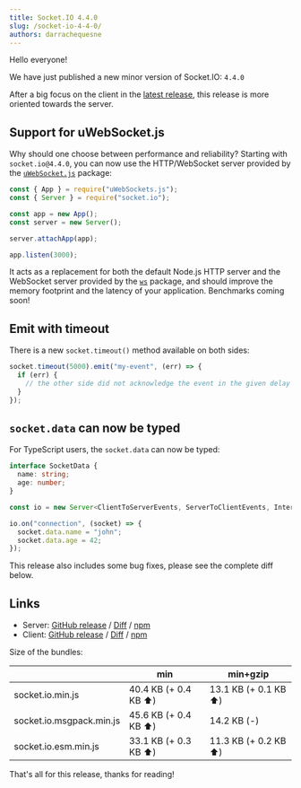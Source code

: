 ```yaml
---
title: Socket.IO 4.4.0
slug: /socket-io-4-4-0/
authors: darrachequesne
---
```


Hello everyone!

We have just published a new minor version of Socket.IO: `4.4.0`

<!--truncate-->

After a big focus on the client in the [latest release](./2021-10-15-4.3.0.md), this release is more oriented towards the server.

## Support for uWebSocket.js

Why should one choose between performance and reliability? Starting with `socket.io@4.4.0`, you can now use the HTTP/WebSocket server provided by the [`uWebSocket.js`](https://github.com/uNetworking/uWebSockets.js) package:

```js
const { App } = require("uWebSockets.js");
const { Server } = require("socket.io");

const app = new App();
const server = new Server();

server.attachApp(app);

app.listen(3000);
```

It acts as a replacement for both the default Node.js HTTP server and the WebSocket server provided by the [`ws`](https://github.com/websockets/ws) package, and should improve the memory footprint and the latency of your application. Benchmarks coming soon!

## Emit with timeout

There is a new `socket.timeout()` method available on both sides:

```js
socket.timeout(5000).emit("my-event", (err) => {
  if (err) {
    // the other side did not acknowledge the event in the given delay
  }
});
```

## `socket.data` can now be typed

For TypeScript users, the `socket.data` can now be typed:

```ts
interface SocketData {
  name: string;
  age: number;
}

const io = new Server<ClientToServerEvents, ServerToClientEvents, InterServerEvents, SocketData>();

io.on("connection", (socket) => {
  socket.data.name = "john";
  socket.data.age = 42;
});
```

This release also includes some bug fixes, please see the complete diff below.

## Links

- Server: [GitHub release](https://github.com/socketio/socket.io/releases/tag/4.4.0) / [Diff](https://github.com/socketio/socket.io/compare/4.3.2...4.4.0) / [npm](https://www.npmjs.com/package/socket.io/v/4.4.0)
- Client: [GitHub release](https://github.com/socketio/socket.io-client/releases/tag/4.4.0) / [Diff](https://github.com/socketio/socket.io-client/compare/4.3.2...4.4.0) / [npm](https://www.npmjs.com/package/socket.io-client/v/4.4.0)

Size of the bundles:

| | min | min+gzip |
| --- | --- | --- |
| socket.io.min.js | 40.4 KB (+ 0.4 KB :arrow_up:) | 13.1 KB (+ 0.1 KB :arrow_up:) |
| socket.io.msgpack.min.js | 45.6 KB (+ 0.4 KB :arrow_up:) | 14.2 KB (-) |
| socket.io.esm.min.js | 33.1 KB (+ 0.3 KB :arrow_up:) | 11.3 KB (+ 0.2 KB :arrow_up:) |

That's all for this release, thanks for reading!
